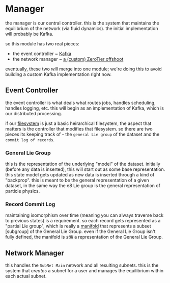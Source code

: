# Manager

the manager is our central controller. this is the system that maintains the equilibrium of the network (via fluid dynamics).
the initial implementation will probably be Kafka.

so this module has two real pieces: 
- the event controller ~ [Kafka](http://www.vldb.org/pvldb/vol8/p1654-wang.pdf)
- the network manager ~ [a (custom) ZeroTier offshoot](https://arxiv.org/pdf/1203.5026.pdf)

eventually, these two *will* merge into one module; we're doing this to avoid building a custom Kafka implementation right now.

## Event Controller

the event controller is what deals what routes jobs, handles scheduling, handles logging, etc. this will begin as
an implementation of Kafka, which is our distributed processing. 

if our [filesystem](../data/filesystem/) is just a basic heirarchical filesystem, the aspect that matters is the controller
that modifies that filesystem. so there are two pieces its keeping track of - the `general Lie group` of the dataset and 
the `commit log of records`. 

### General Lie Group

this is the representation of the underlying "model" of the dataset. initially (before any data is inserted), this will start out as some base representation.
this state model gets updated as new data is inserted through a kind of "backprop". this is meant to be the general representation of a given dataset, in the same way the e8 Lie group is the general representation of particle physics. 


### Record Commit Log

maintaining isomorphism over time (meaning you can always traverse back to previous states) is a requirement. so each record
gets represented as a "partial Lie group", which is really a [manifold](https://en.wikipedia.org/wiki/Manifold) that represents a subset [subgroup] of the General Lie Group. even if the General Lie Group isn't fully defined, the manifold is *still* a 
representation of *the* General Lie Group. 


## Network Manager

this handles the `SubNet Main` network and all resulting subnets. this is the system that *creates* a subnet for a user
and manages the equilibrium within each actual subnet. 


